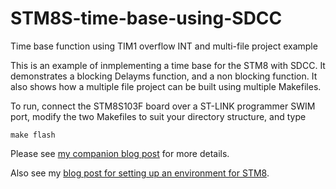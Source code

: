 # STM8S-time-base-using-SDCC
Time base function using TIM1 overflow INT and multi-file project example

This is an example of inmplementing a time base for the STM8 with SDCC. It demonstrates a blocking Delayms function, and a non blocking function. It also shows how a multiple file project can be built using multiple Makefiles.

To run, connect the STM8S103F board over a ST-LINK programmer SWIM port, modify the two Makefiles to suit your directory structure, and type

```
make flash
```

Please see [my companion blog post](http://aviatorahmet.blogspot.com/2018/09/stm8s-time-base-using-sdcc.html) for more details.

Also see my [blog post for setting up an environment for STM8](https://aviatorahmet.blogspot.com/2018/01/programming-stm8s-using-sdcc-and-gnu.html).

